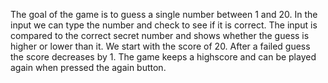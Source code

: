 The goal of the game is to guess a single number between 1 and 20.
In the input we can type the number and check to see if it is correct. 
The input is compared to the correct secret number and shows whether the guess is higher or lower than it.
We start with the score of 20. After a failed guess the score decreases by 1.
The game keeps a highscore and can be played again when pressed the again button.
